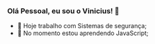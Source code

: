 ### Olá Pessoal, eu sou o Vinicius! 👋

- 🔭 Hoje trabalho com Sistemas de segurança;
- 🌱 No momento estou aprendendo JavaScript;




